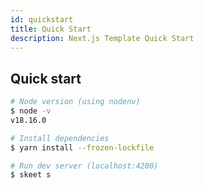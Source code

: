 ```yaml
---
id: quickstart
title: Quick Start
description: Next.js Template Quick Start
---
```


## Quick start

```bash
# Node version (using nodenv)
$ node -v
v18.16.0

# Install dependencies
$ yarn install --frozen-lockfile

# Run dev server (localhost:4200)
$ skeet s
```
